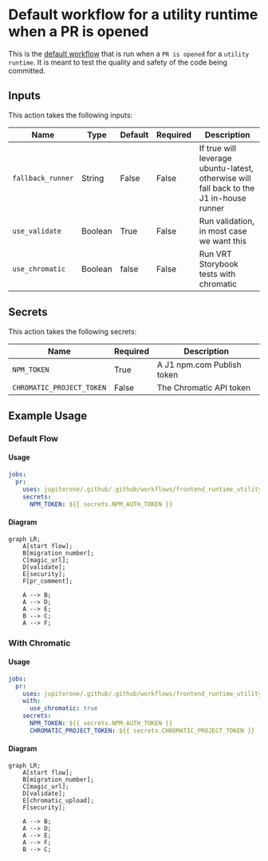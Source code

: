 # Default workflow for a utility runtime when a PR is opened


This is the [default workflow](../../frontend_runtime_utility_pr.yml) that is run when a `PR is opened` for a `utility runtime`. It is meant to test the quality and safety of the code being committed.

## Inputs

This action takes the following inputs:

| Name                        | Type    | Default                      | Required  | Description                                                                            |
| --------------------------- | ------- | ---------------------------- | --------- | -------------------------------------------------------------------------------------- |
| `fallback_runner`           | String  | False                        | False      | If true will leverage ubuntu-latest, otherwise will fall back to the J1 in-house runner
| `use_validate`              | Boolean | True                         | False      | Run validation, in most case we want this
| `use_chromatic`             | Boolean | false                        | False      | Run VRT Storybook tests with chromatic
                                                                           
## Secrets

This action takes the following secrets:

| Name                        | Required  | Description                               |
| --------------------------- | --------- | ----------------------------------------- |
| `NPM_TOKEN`                 | True      | A J1 npm.com Publish token
| `CHROMATIC_PROJECT_TOKEN`   | False     | The Chromatic API token

## Example Usage

### Default Flow

#### Usage

```yaml
jobs:
  pr:
    uses: jupiterone/.github/.github/workflows/frontend_runtime_utility_pr.yml@v#
    secrets:
      NPM_TOKEN: ${{ secrets.NPM_AUTH_TOKEN }}
```

#### Diagram

```mermaid
graph LR;
    A[start flow];
    B[migration_number];
    C[magic_url];
    D[validate];
    E[security];
    F[pr_comment];

    A --> B;
    A --> D;
    A --> E;
    B --> C;
    A --> F;
```

### With Chromatic

#### Usage

```yaml
jobs:
  pr:
    uses: jupiterone/.github/.github/workflows/frontend_runtime_utility_pr.yml@v#
    with:
      use_chromatic: true
    secrets:
      NPM_TOKEN: ${{ secrets.NPM_AUTH_TOKEN }}
      CHROMATIC_PROJECT_TOKEN: ${{ secrets.CHROMATIC_PROJECT_TOKEN }}
```

#### Diagram

```mermaid
graph LR;
    A[start flow];
    B[migration_number];
    C[magic_url];
    D[validate];
    E[chromatic_upload];
    F[security];

    A --> B;
    A --> D;
    A --> E;
    A --> F;
    B --> C;
```

